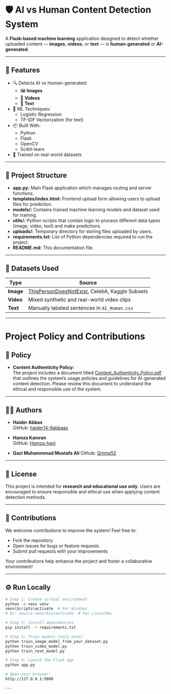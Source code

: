 # 🛡️ AI vs Human Content Detection System

A **Flask-based machine learning** application designed to detect whether uploaded content — **images**, **videos**, or **text** — is **human-generated** or **AI-generated**.

---

## 🚀 Features

- 🔍 Detects AI vs Human-generated:
  - 🖼 **Images**
  - 🎥 **Videos**
  - 📝 **Text**
- 🧠 ML Techniques:
  - Logistic Regression
  - TF-IDF Vectorization (for text)
- 📦 Built With:
  - Python
  - Flask
  - OpenCV
  - Scikit-learn
- 🧪 Trained on real-world datasets

---

## 🧱 Project Structure

- **app.py:** Main Flask application which manages routing and server functions.
- **templates/index.html:** Frontend upload form allowing users to upload files for prediction.
- **models/:** Contains trained machine learning models and dataset used for training.
- **utils/:** Python scripts that contain logic to process different data types (image, video, text) and make predictions.
- **uploads/:** Temporary directory for storing files uploaded by users.
- **requirements.txt:** List of Python dependencies required to run the project.
- **README.md:** This documentation file.

---

## 📂 Datasets Used

| Type   | Source |
|--------|--------|
| **Image** | [ThisPersonDoesNotExist](https://thispersondoesnotexist.com/), CelebA, Kaggle Subsets |
| **Video** | Mixed synthetic and real-world video clips |
| **Text** | Manually labeled sentences in `AI_Human.csv` |

---

# Project Policy and Contributions

## 📜 Policy

- **Content Authenticity Policy:**  
  The project includes a document titled [Content_Authenticity_Policy.pdf](Content_Authenticity_Policy.pdf) that outlines the system’s usage policies and guidelines for AI-generated content detection. Please review this document to understand the ethical and responsible use of the system.

---

## 👨‍💻 Authors

- **Haider Abbas**  
  GitHub: [haider14-9abbaas](https://github.com/haider14-9abbaas)

- **Hamza Kamran**  
  GitHub: [Hamza-hani](https://github.com/Hamza-hani)

- **Qazi Muhammmad Mustafa Ali**
  Github: [Qmma52](https://github.com/Qmma52)

---

## 📘 License

This project is intended for **research and educational use only**. Users are encouraged to ensure responsible and ethical use when applying content detection methods.

---

## 🙌 Contributions

We welcome contributions to improve the system! Feel free to:

- Fork the repository
- Open issues for bugs or feature requests
- Submit pull requests with your improvements

Your contributions help enhance the project and foster a collaborative environment!

---

## ⚙️ Run Locally

```bash
# Step 1: Create virtual environment
python -m venv venv
venv\Scripts\activate  # For Windows
# Or: source venv/bin/activate  # For Linux/Mac

# Step 2: Install dependencies
pip install -r requirements.txt

# Step 3: Train models (only once)
python train_image_model_from_your_dataset.py
python train_video_model.py
python train_text_model.py

# Step 4: Launch the Flask app
python app.py

# Open your browser:
http://127.0.0.1:5000

---

